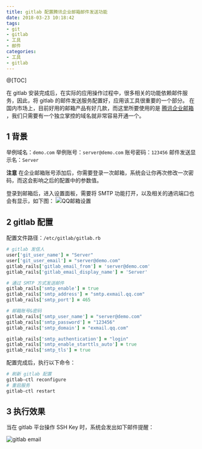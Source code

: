 ```yaml
---
title: gitlab 配置腾讯企业邮箱邮件发送功能
date: 2018-03-23 10:18:42
tags:
- git
- gitlab
- 工具
- 邮件
categories:
- 工具
- gitlab
---
```


@[TOC]

<!-- more -->

在 gitlab 安装完成后，在实际的应用操作过程中，很多相关的功能依赖邮件服务，因此，将 gitlab 的邮件发送服务配置好，应用该工具很重要的一个部分。
在国内市场上，目前好用的邮箱产品有好几款，而这里所要使用的是 [腾讯企业邮箱][1] ，我们只需要有一个独立掌控的域名就非常容易开通一个。

## 1 背景

举例域名：`demo.com`
举例账号：`server@demo.com`
账号密码：`123456`
邮件发送显示名：`Server`

**注意**
在企业邮箱账号添加后，你需要登录一次邮箱，系统会让你再次修改一次密码，而这会影响之后的配置中的参数值。

登录到邮箱后，进入设置面板，需要将 SMTP 功能打开，以及相关的通讯端口也会有显示，如下图：
![QQ邮箱设置](http://pic.hqmmw.com/b217fba6bec7b316c3ec009ff2e1f3df.png)

## 2 gitlab 配置

配置文件路径：`/etc/gitlab/gitlab.rb`

```ruby {.line-numbers}
# gitlab 发信人
user['git_user_name'] = "Server"
user['git_user_email'] = "server@demo.com"
gitlab_rails['gitlab_email_from'] = 'server@demo.com'
gitlab_rails['gitlab_email_display_name'] = 'Server'

# 通过 SMTP 方式发送邮件
gitlab_rails['smtp_enable'] = true
gitlab_rails['smtp_address'] = "smtp.exmail.qq.com"
gitlab_rails['smtp_port'] = 465

# 邮箱账号&密码
gitlab_rails['smtp_user_name'] = "server@demo.com"
gitlab_rails['smtp_password'] = "123456"
gitlab_rails['smtp_domain'] = "exmail.qq.com"

gitlab_rails['smtp_authentication'] = "login"
gitlab_rails['smtp_enable_starttls_auto'] = true
gitlab_rails['smtp_tls'] = true
```

配置完成后，执行以下命令：

```bash
# 刷新 gitlab 配置
gitlab-ctl reconfigure
# 重启服务
gitlab-ctl restart
```

## 3 执行效果

当在 gitlab 平台操作 SSH Key 时，系统会发出如下邮件提醒：

![gitlab email](http://pic.hqmmw.com/bf1107f363e3099b84acad0ff3d8fedb.png)

[1]: https://exmail.qq.com
